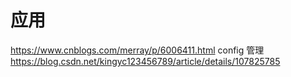 # 应用
https://www.cnblogs.com/merray/p/6006411.html
config 管理
https://blog.csdn.net/kingyc123456789/article/details/107825785